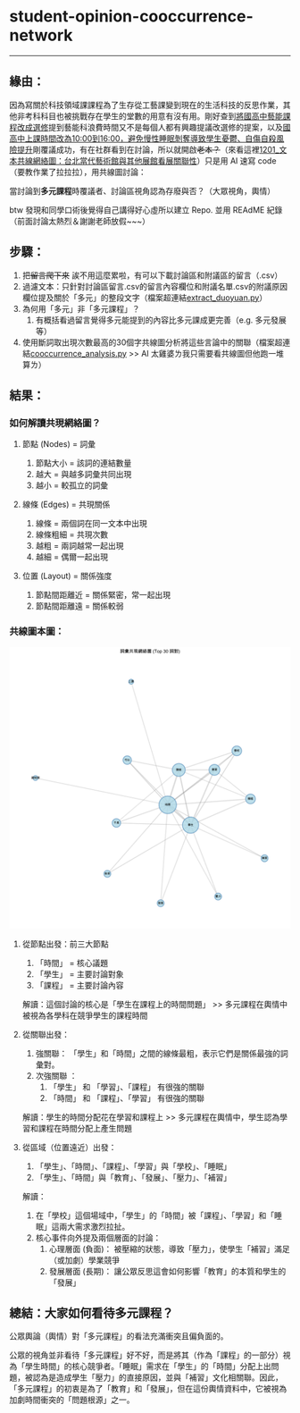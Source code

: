 # student-opinion-cooccurrence-network
---
## 緣由：
因為寫關於科技領域課課程為了生存從工藝課變到現在的生活科技的反思作業，其他非考科科目也被挑戰存在學生的堂數的用意有沒有用。剛好查到[將國高中藝能課程改成選修](https://join.gov.tw/idea/detail/7c8d9351-3f20-4ce3-9095-500633cab73d)提到藝能科浪費時間又不是每個人都有興趣提議改選修的提案，以及[國高中上課時間改為10:00到16:00，避免慢性睡眠剝奪導致學生憂鬱、自傷自殺風險提升](https://join.gov.tw/idea/detail/45e4b677-19d5-4b48-b1da-1afe3000a878)剛覆議成功，有在社群看到在討論，所以就開啟~~老本？~~（來看這裡[1201_文本共線網絡圖：台北當代藝術館與其他展館看展關聯性](https://github.com/cpeggy/PL/tree/main/Homework5)）只是用 AI 速寫 code（要教作業了拉拉拉），用共線圖討論：

當討論到**多元課程**時覆議者、討論區視角認為存廢與否？（大眾視角，輿情）

btw 發現和同學口術後覺得自己講得好心虛所以建立 Repo. 並用 REAdME 紀錄（前面討論太熱烈＆謝謝老師放假~~~）
## 步驟：
1. 把~~留言爬下來~~ 誒不用這麼累啦，有可以下載討論區和附議區的留言（.csv）
2. 過濾文本：只針對討論區留言.csv的留言內容欄位和附議名單.csv的附議原因欄位提及關於「多元」的整段文字（檔案超連結[extract_duoyuan.py](https://github.com/cpeggy/student-opinion-cooccurrence-network/blob/main/extract_duoyuan.py)）
  1. 為何用「多元」非「多元課程」？
     1.  有概括看過留言覺得多元能提到的內容比多元課成更完善（e.g. 多元發展等）
3. 使用斷詞取出現次數最高的30個字共線圖分析將這些言論中的關聯（檔案超連結[cooccurrence_analysis.py](https://github.com/cpeggy/student-opinion-cooccurrence-network/blob/main/cooccurrence_analysis.py) >> AI 太雞婆ㄌ我只需要看共線圖但他跑一堆算ㄌ）
## 結果：
### 如何解讀共現網絡圖？

1. 節點 (Nodes) = 詞彙
   1. 節點大小 = 該詞的連結數量
   2. 越大 = 與越多詞彙共同出現
   3. 越小 = 較孤立的詞彙

2. 線條 (Edges) = 共現關係
   1. 線條 = 兩個詞在同一文本中出現
   2. 線條粗細 = 共現次數
   3. 越粗 = 兩詞越常一起出現
   4. 越細 = 偶爾一起出現

3. 位置 (Layout) = 關係強度
   1. 節點間距離近 = 關係緊密，常一起出現
   2. 節點間距離遠 = 關係較弱
### 共線圖本圖：
![圖本圖](https://github.com/cpeggy/student-opinion-cooccurrence-network/blob/main/%E8%A9%9E%E5%BD%99%E5%85%B1%E7%8F%BE%E7%B6%B2%E7%B5%A1%E5%9C%96.png)
1. 從節點出發：前三大節點
    1. 「時間」 = 核心議題
    2. 「學生」 = 主要討論對象
    3. 「課程」 = 主要討論內容

   解讀：這個討論的核心是「學生在課程上的時間問題」 >> 多元課程在輿情中被視為各學科在競爭學生的課程時間

2. 從關聯出發：
    1. 強關聯： 「學生」和「時間」之間的線條最粗，表示它們是關係最強的詞彙對。
    2. 次強關聯 ：
         1.  「學生」 和 「學習」、「課程」 有很強的關聯
         2.  「時間」 和 「課程」、「學習」 有很強的關聯

    解讀：學生的時間分配花在學習和課程上 >> 多元課程在輿情中，學生認為學習和課程在時間分配上產生問題

3. 從區域（位置遠近）出發：
    1. 「學生」、「時間」、「課程」、「學習」與「學校」、「睡眠」
    2. 「學生」、「時間」與「教育」、「發展」、「壓力」、「補習」

    解讀：
     1. 在「學校」這個場域中，「學生」的「時間」被「課程」、「學習」和「睡眠」這兩大需求激烈拉扯。
     2. 核心事件向外提及兩個層面的討論：
         1. 心理層面 (負面)： 被壓縮的狀態，導致「壓力」，使學生「補習」滿足（或加劇）學業競爭
         2. 發展層面 (長期)： 讓公眾反思這會如何影響「教育」的本質和學生的「發展」
       
## 總結：大家如何看待多元課程？
公眾輿論（輿情）對「多元課程」的看法充滿衝突且偏負面的。

公眾的視角並非看待「多元課程」好不好，而是將其（作為「課程」的一部分）視為「學生時間」的核心競爭者。「睡眠」需求在「學生」的「時間」分配上出問題，被認為是造成學生「壓力」的直接原因，並與「補習」文化相關聯。因此，「多元課程」的初衷是為了「教育」和「發展」，但在這份輿情資料中，它被視為加劇時間衝突的「問題根源」之一。
